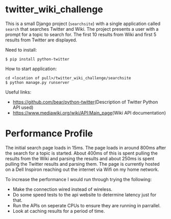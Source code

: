 # twitter_wiki_challenge
This is a small Django project (`searchsite`) with a single application called `search` that searches Twitter and Wiki. The project presents a user with a prompt for a topic to search for. The first 10 results from Wiki and first 5 results from Twitter are displayed.



Need to install:

```
$ pip install python-twitter
```

How to start application:

```
cd <location of pull>/twitter_wiki_challenge/searchsite
$ python manage.py runserver
```

Useful links:
- <https://github.com/bear/python-twitter>(Description of Twitter Python API used)
- <https://www.mediawiki.org/wiki/API:Main_page>(Wiki API documentation)

# Performance Profile
The initial search page loads in 15ms. The page loads in around 800ms after the search for a topic is started. About 400ms of this is spent pulling the results from the Wiki and parsing the results and about 250ms is spent pulling the Twitter results and parsing them. The page is currently hosted on a Dell Inspiron reaching out the internet via Wifi on my home network.

To increase the performance I would run through trying the following:
- Make the connection wired instead of wireless.
- Do some speed tests to the api website to determine latency just for that.
- Run the APIs on seperate CPUs to ensure they are running in parrallel.
- Look at caching results for a period of time.
